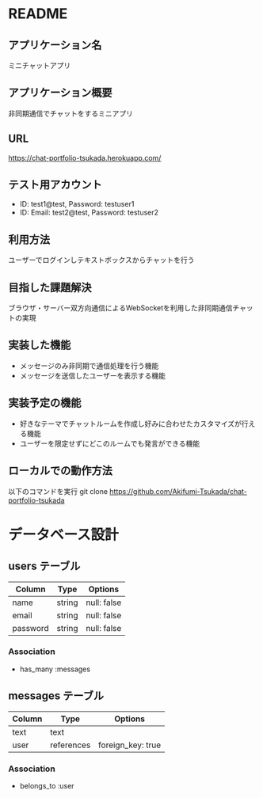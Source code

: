 # README

## アプリケーション名
ミニチャットアプリ

## アプリケーション概要
非同期通信でチャットをするミニアプリ

## URL
https://chat-portfolio-tsukada.herokuapp.com/

## テスト用アカウント
- ID: test1@test, Password: testuser1
- ID: Email: test2@test, Password: testuser2

## 利用方法
ユーザーでログインしテキストボックスからチャットを行う

## 目指した課題解決
ブラウザ・サーバー双方向通信によるWebSocketを利用した非同期通信チャットの実現

## 実装した機能
- メッセージのみ非同期で通信処理を行う機能
- メッセージを送信したユーザーを表示する機能

## 実装予定の機能
- 好きなテーマでチャットルームを作成し好みに合わせたカスタマイズが行える機能
- ユーザーを限定せずにどこのルームでも発言ができる機能

## ローカルでの動作方法
以下のコマンドを実行
git clone https://github.com/Akifumi-Tsukada/chat-portfolio-tsukada

# データベース設計

## users テーブル

| Column    | Type    | Options     |
| --------  | ------  | ----------- |
| name      | string  | null: false |
| email     | string  | null: false |
| password  | string  | null: false |

### Association

- has_many :messages

## messages テーブル

| Column    | Type       | Options           |
| --------  | ---------- | ----------------- |
| text      | text       |                   |
| user      | references | foreign_key: true |

### Association

- belongs_to :user
